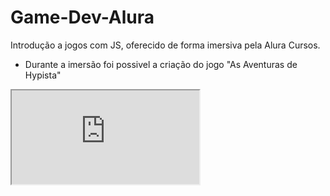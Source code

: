 # Game-Dev-Alura
Introdução a jogos com JS, oferecido de forma imersiva pela Alura Cursos.

 - Durante a imersão foi possivel a criação do jogo  "As Aventuras de Hypista"

<iframe src="https://editor.p5js.org/jvictor2014anon/embed/3oHDfG51U"></iframe>
